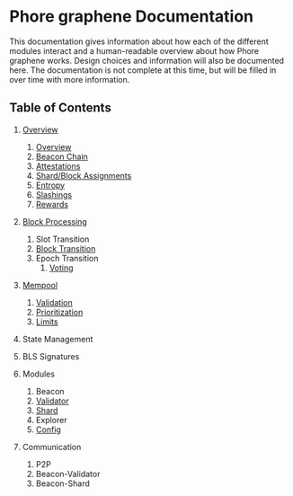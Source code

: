 # Phore graphene Documentation

This documentation gives information about how each of the different modules interact and a human-readable overview about how Phore graphene works. Design choices and information will also be documented here. The documentation is not complete at this time, but will be filled in over time with more information.

## Table of Contents


1. [Overview](overview.md)
    1. [Overview](overview.md#overview)
    2. [Beacon Chain](overview.md#beacon-chain)
    3. [Attestations](overview.md#attestations)
    4. [Shard/Block Assignments](overview.md#shard-block-assignments)
    5. [Entropy](overview.md#entropy)
    6. [Slashings](overview.md#slashings)
    7. [Rewards](overview.md#rewards)
2. [Block Processing](block-processing.md)

    1. Slot Transition
    2. [Block Transition](block-transition.md)
    3. Epoch Transition
       1. [Voting](voting.md)
3. [Mempool](mempool.md)
    1. [Validation](mempool.md#validation)
    2. [Prioritization](mempool.md#prioritization)
    3. [Limits](mempool.md#limits)
4. State Management
5. BLS Signatures
6. Modules
    1. Beacon
    2. [Validator](validator.md)
    3. [Shard](shard.md)
    4. Explorer
    5. [Config](config.md)
7. Communication
    1. P2P
    2. Beacon-Validator
    3. Beacon-Shard
